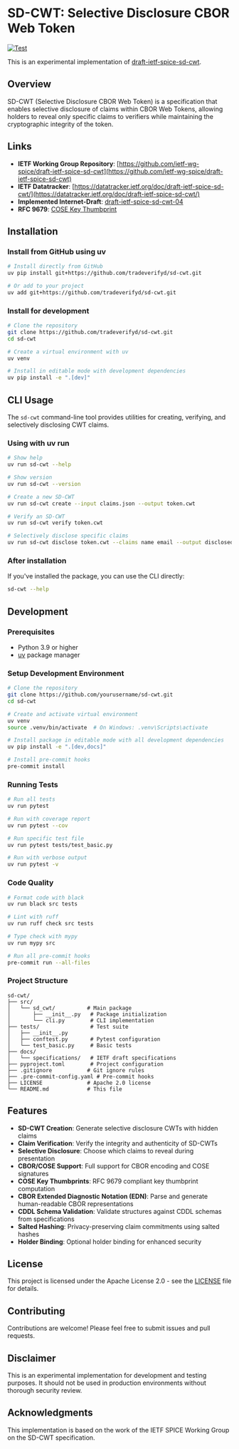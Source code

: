# SD-CWT: Selective Disclosure CBOR Web Token

[![Test](https://github.com/tradeverifyd/sd-cwt/actions/workflows/test.yml/badge.svg)](https://github.com/tradeverifyd/sd-cwt/actions/workflows/test.yml)

This is an experimental implementation of [draft-ietf-spice-sd-cwt](https://github.com/ietf-wg-spice/draft-ietf-spice-sd-cwt).

## Overview

SD-CWT (Selective Disclosure CBOR Web Token) is a specification that enables selective disclosure of claims within CBOR Web Tokens, allowing holders to reveal only specific claims to verifiers while maintaining the cryptographic integrity of the token.

## Links

- **IETF Working Group Repository**: [https://github.com/ietf-wg-spice/draft-ietf-spice-sd-cwt](https://github.com/ietf-wg-spice/draft-ietf-spice-sd-cwt)
- **IETF Datatracker**: [https://datatracker.ietf.org/doc/draft-ietf-spice-sd-cwt/](https://datatracker.ietf.org/doc/draft-ietf-spice-sd-cwt/)
- **Implemented Internet-Draft**: [draft-ietf-spice-sd-cwt-04](https://datatracker.ietf.org/doc/html/draft-ietf-spice-sd-cwt-04)
- **RFC 9679**: [COSE Key Thumbprint](https://www.rfc-editor.org/rfc/rfc9679.html)

## Installation

### Install from GitHub using uv

```bash
# Install directly from GitHub
uv pip install git+https://github.com/tradeverifyd/sd-cwt.git

# Or add to your project
uv add git+https://github.com/tradeverifyd/sd-cwt.git
```

### Install for development

```bash
# Clone the repository
git clone https://github.com/tradeverifyd/sd-cwt.git
cd sd-cwt

# Create a virtual environment with uv
uv venv

# Install in editable mode with development dependencies
uv pip install -e ".[dev]"
```

## CLI Usage

The `sd-cwt` command-line tool provides utilities for creating, verifying, and selectively disclosing CWT claims.

### Using with uv run

```bash
# Show help
uv run sd-cwt --help

# Show version
uv run sd-cwt --version

# Create a new SD-CWT
uv run sd-cwt create --input claims.json --output token.cwt

# Verify an SD-CWT
uv run sd-cwt verify token.cwt

# Selectively disclose specific claims
uv run sd-cwt disclose token.cwt --claims name email --output disclosed.cwt
```

### After installation

If you've installed the package, you can use the CLI directly:

```bash
sd-cwt --help
```

## Development

### Prerequisites

- Python 3.9 or higher
- [uv](https://github.com/astral-sh/uv) package manager

### Setup Development Environment

```bash
# Clone the repository
git clone https://github.com/yourusername/sd-cwt.git
cd sd-cwt

# Create and activate virtual environment
uv venv
source .venv/bin/activate  # On Windows: .venv\Scripts\activate

# Install package in editable mode with all development dependencies
uv pip install -e ".[dev,docs]"

# Install pre-commit hooks
pre-commit install
```

### Running Tests

```bash
# Run all tests
uv run pytest

# Run with coverage report
uv run pytest --cov

# Run specific test file
uv run pytest tests/test_basic.py

# Run with verbose output
uv run pytest -v
```

### Code Quality

```bash
# Format code with black
uv run black src tests

# Lint with ruff
uv run ruff check src tests

# Type check with mypy
uv run mypy src

# Run all pre-commit hooks
pre-commit run --all-files
```

### Project Structure

```
sd-cwt/
├── src/
│   └── sd_cwt/          # Main package
│       ├── __init__.py   # Package initialization
│       └── cli.py        # CLI implementation
├── tests/                # Test suite
│   ├── __init__.py
│   ├── conftest.py       # Pytest configuration
│   └── test_basic.py     # Basic tests
├── docs/
│   └── specifications/   # IETF draft specifications
├── pyproject.toml        # Project configuration
├── .gitignore           # Git ignore rules
├── .pre-commit-config.yaml # Pre-commit hooks
├── LICENSE              # Apache 2.0 license
└── README.md            # This file
```

## Features

- **SD-CWT Creation**: Generate selective disclosure CWTs with hidden claims
- **Claim Verification**: Verify the integrity and authenticity of SD-CWTs
- **Selective Disclosure**: Choose which claims to reveal during presentation
- **CBOR/COSE Support**: Full support for CBOR encoding and COSE signatures
- **COSE Key Thumbprints**: RFC 9679 compliant key thumbprint computation
- **CBOR Extended Diagnostic Notation (EDN)**: Parse and generate human-readable CBOR representations
- **CDDL Schema Validation**: Validate structures against CDDL schemas from specifications
- **Salted Hashing**: Privacy-preserving claim commitments using salted hashes
- **Holder Binding**: Optional holder binding for enhanced security

## License

This project is licensed under the Apache License 2.0 - see the [LICENSE](LICENSE) file for details.

## Contributing

Contributions are welcome! Please feel free to submit issues and pull requests.

## Disclaimer

This is an experimental implementation for development and testing purposes. It should not be used in production environments without thorough security review.

## Acknowledgments

This implementation is based on the work of the IETF SPICE Working Group on the SD-CWT specification.